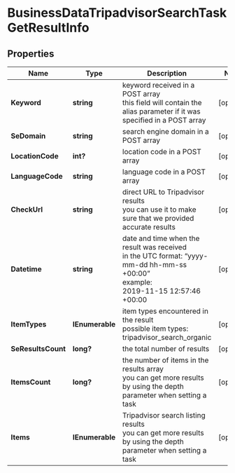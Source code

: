 # BusinessDataTripadvisorSearchTaskGetResultInfo


## Properties

| Name | Type | Description | Notes |
|------------ | ------------- | ------------- | -------------|
**Keyword** | **string** | keyword received in a POST array<br>this field will contain the alias parameter if it was specified in a POST array |[optional]|
**SeDomain** | **string** | search engine domain in a POST array |[optional]|
**LocationCode** | **int?** | location code in a POST array |[optional]|
**LanguageCode** | **string** | language code in a POST array |[optional]|
**CheckUrl** | **string** | direct URL to Tripadvisor results<br>you can use it to make sure that we provided accurate results |[optional]|
**Datetime** | **string** | date and time when the result was received<br>in the UTC format: “yyyy-mm-dd hh-mm-ss +00:00”<br>example:<br>2019-11-15 12:57:46 +00:00 |[optional]|
**ItemTypes** | **IEnumerable<string>** | item types encountered in the result<br>possible item types: tripadvisor_search_organic |[optional]|
**SeResultsCount** | **long?** | the total number of results |[optional]|
**ItemsCount** | **long?** | the number of items in the results array<br>you can get more results by using the depth parameter when setting a task |[optional]|
**Items** | **IEnumerable<TripadvisorSearchOrganic>** | Tripadvisor search listing results<br>you can get more results by using the depth parameter when setting a task |[optional]|